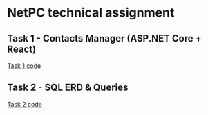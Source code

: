 # NetPC technical assignment

## Task 1 - Contacts Manager (ASP.NET Core + React)
[Task 1 code](https://github.com/Billypl/netpc-rekru/tree/master/task1)

## Task 2 - SQL ERD & Queries
[Task 2 code](https://github.com/Billypl/netpc-rekru/tree/master/task2)



